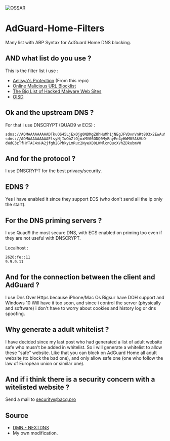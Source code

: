 ![OSSAR](https://github.com/macqael/AdGuard-Home-Filters/workflows/OSSAR/badge.svg)
# AdGuard-Home-Filters
Many list with ABP Syntax for AdGuard Home DNS blocking.

## AND what list do you use ?
This is the filter list i use :
- [Aelisya's Protection](https://raw.githubusercontent.com/macqael/AdGuard-Home-Filters/main/AdGuard-Home/Aelisya's-Protect-Basic.abp) (From this repo)
- [Online Malicious URL Blocklist](https://curben.gitlab.io/malware-filter/urlhaus-filter-agh-online.txt)
- [The Big List of Hacked Malware Web Sites](https://raw.githubusercontent.com/mitchellkrogza/The-Big-List-of-Hacked-Malware-Web-Sites/master/hosts)
- [OISD](https://abp.oisd.nl/)

## Ok and the upstream DNS ?
For that i use DNSCRYPT (QUAD9 w ECS) :

    sdns://AQMAAAAAAAAADTkuOS45LjExOjg0NDMgZ8hHuMh1jNEgJFVDvnVnRt803x2EwAuMRwNo34Idhj4ZMi5kbnNjcnlwdC1jZXJ0LnF1YWQ5Lm5ldA
    sdns://AQMAAAAAAAAAElsyNjIwOmZlOjoxMV06ODQ0MyBnyEe4yHWM0SAkVUO-dWdG3zTfHYTAC4xHA2jfgh2GPhkyLmRuc2NyeXB0LWNlcnQucXVhZDkubmV0

## And for the protocol ?
I use DNSCRYPT for the best privacy/security.

## EDNS ?
Yes i have enabled it since they support ECS (who don't send all the ip only the start).

## For the DNS priming servers ?
I use Quad9 the most secure DNS, with ECS enabled on priming too even if they are not useful with DNSCRYPT.

Localhost :

    2620:fe::11
    9.9.9.11

## And for the connection between the client and AdGuard ?
I use Dns Over Https because iPhone/Mac Os Bigsur have DOH support and Windows 10 Will have it too soon, and since i control the server (physically and software) i don't have to worry about cookies and history log or dns spoofing.

## Why generate a adult whitelist ?
I have decided since my last post who had generated a list of adult website safe who musn't be added in whitelist.
So i will generate a whitelist to allow these "safe" website.
Like that you can block on AdGuard Home all adult website (to block the bad one), and only allow safe one (one who follow the law of Européan union or similar one).

## And if i think there is a security concern with a witelisted website ?
Send a mail to security@bacq.pro

## Source
- [DMN - NEXTDNS](https://github.com/nextdns/metadata/)
- My own modification.
